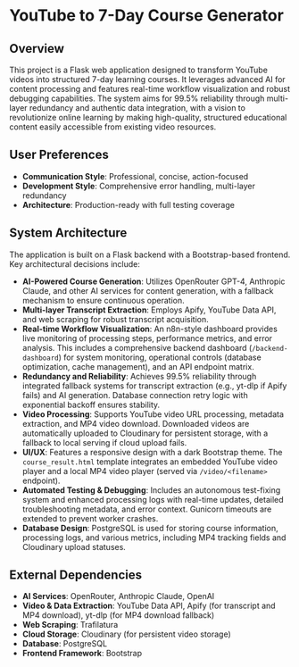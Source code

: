 # YouTube to 7-Day Course Generator

## Overview
This project is a Flask web application designed to transform YouTube videos into structured 7-day learning courses. It leverages advanced AI for content processing and features real-time workflow visualization and robust debugging capabilities. The system aims for 99.5% reliability through multi-layer redundancy and authentic data integration, with a vision to revolutionize online learning by making high-quality, structured educational content easily accessible from existing video resources.

## User Preferences
- **Communication Style**: Professional, concise, action-focused
- **Development Style**: Comprehensive error handling, multi-layer redundancy
- **Architecture**: Production-ready with full testing coverage

## System Architecture
The application is built on a Flask backend with a Bootstrap-based frontend. Key architectural decisions include:
- **AI-Powered Course Generation**: Utilizes OpenRouter GPT-4, Anthropic Claude, and other AI services for content generation, with a fallback mechanism to ensure continuous operation.
- **Multi-layer Transcript Extraction**: Employs Apify, YouTube Data API, and web scraping for robust transcript acquisition.
- **Real-time Workflow Visualization**: An n8n-style dashboard provides live monitoring of processing steps, performance metrics, and error analysis. This includes a comprehensive backend dashboard (`/backend-dashboard`) for system monitoring, operational controls (database optimization, cache management), and an API endpoint matrix.
- **Redundancy and Reliability**: Achieves 99.5% reliability through integrated fallback systems for transcript extraction (e.g., yt-dlp if Apify fails) and AI generation. Database connection retry logic with exponential backoff ensures stability.
- **Video Processing**: Supports YouTube video URL processing, metadata extraction, and MP4 video download. Downloaded videos are automatically uploaded to Cloudinary for persistent storage, with a fallback to local serving if cloud upload fails.
- **UI/UX**: Features a responsive design with a dark Bootstrap theme. The `course_result.html` template integrates an embedded YouTube video player and a local MP4 video player (served via `/video/<filename>` endpoint).
- **Automated Testing & Debugging**: Includes an autonomous test-fixing system and enhanced processing logs with real-time updates, detailed troubleshooting metadata, and error context. Gunicorn timeouts are extended to prevent worker crashes.
- **Database Design**: PostgreSQL is used for storing course information, processing logs, and various metrics, including MP4 tracking fields and Cloudinary upload statuses.

## External Dependencies
- **AI Services**: OpenRouter, Anthropic Claude, OpenAI
- **Video & Data Extraction**: YouTube Data API, Apify (for transcript and MP4 download), yt-dlp (for MP4 download fallback)
- **Web Scraping**: Trafilatura
- **Cloud Storage**: Cloudinary (for persistent video storage)
- **Database**: PostgreSQL
- **Frontend Framework**: Bootstrap